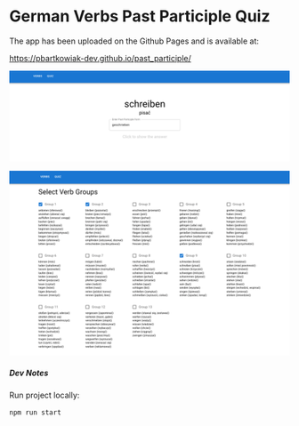 # German Verbs Past Participle Quiz

The app has been uploaded on the Github Pages and is available at:  

https://pbartkowiak-dev.github.io/past_participle/

![Quiz View](doc/quiz-view.png)

![Select View](doc/select-view.png)

##### Dev Notes

Run project locally:

```
npm run start
```
